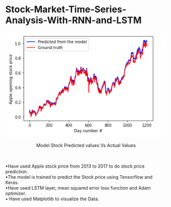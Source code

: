 # Stock-Market-Time-Series-Analysis-With-RNN-and-LSTM
![alt text](https://github.com/AhmedaliElgabry/Stock-Market-Time-Series-Analysis-With-RNN-and-LSTM/blob/master/Predicted_VS_actual_Values.png)<br/>
<p align="center">
  Model Stock Predicted values Vs Actual Values
</p>
<br/>
<br/>
•Have used Apple stock price from 2013 to 2017 to do stock price prediction.<br/>
•The model is trained to predict the Stock price using Tensorflow and Keras.<br/>
•Have used LSTM layer, mean squared error loss function and Adam optimizer.<br/>
• Have used Matplotlib to visualize the Data.<br/>
